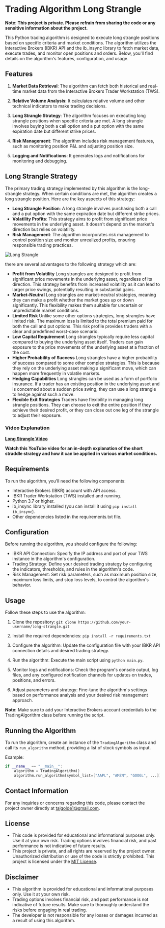# Trading Algorithm Long Strangle

**Note: This project is private. Please refrain from sharing the code or any sensitive information about the project.**

This Python trading algorithm is designed to execute long strangle positions based on specific criteria and market conditions. The algorithm utilizes the Interactive Brokers (IBKR) API and the ib_insync library to fetch market data, execute trades, and monitor open positions and orders. Below, you'll find details on the algorithm's features, configuration, and usage.

## Features

1. **Market Data Retrieval**: The algorithm can fetch both historical and real-time market data from the Interactive Brokers Trader Workstation (TWS).

2. **Relative Volume Analysis**: It calculates relative volume and other technical indicators to make trading decisions.

3. **Long Strangle Strategy**: The algorithm focuses on executing long strangle positions when specific criteria are met. A long strangle involves buying both a call option and a put option with the same expiration date but different strike prices.

4. **Risk Management**: The algorithm includes risk management features, such as monitoring position P&L and adjusting position size.

5. **Logging and Notifications**: It generates logs and notifications for monitoring and debugging.

## Long Strangle Strategy

The primary trading strategy implemented by this algorithm is the long-strangle strategy. When certain conditions are met, the algorithm creates a long strangle position. Here are the key aspects of this strategy:

- **Long Strangle Position**: A long strangle involves purchasing both a call and a put option with the same expiration date but different strike prices.
- **Volatility Profits**: This strategy aims to profit from significant price movements in the underlying asset. It doesn't depend on the market's direction but relies on volatility.
- **Risk Management**: The algorithm incorporates risk management to control position size and monitor unrealized profits, ensuring responsible trading practices.

![Long Strangle](https://upload.wikimedia.org/wikipedia/commons/thumb/2/2a/Long_strangle_option.svg/1920px-Long_strangle_option.svg.png)

there are several advantages to the following strategy which are: 

- **Profit from Volatility** Long strangles are designed to profit from significant price movements in the underlying asset, regardless of its direction. This strategy benefits from increased volatility as it can lead to larger price swings, potentially resulting in substantial gains.
- **Market-Neutral** Long strangles are market-neutral strategies, meaning they can make a profit whether the market goes up or down significantly. This flexibility makes them suitable for uncertain or unpredictable market conditions.
- **Limited Risk** Unlike some other options strategies, long strangles have limited risk. The maximum loss is limited to the total premium paid for both the call and put options. This risk profile provides traders with a clear and predefined worst-case scenario.
- **Low Capital Requirement** Long strangles typically require less capital compared to buying the underlying asset itself. Traders can gain exposure to the price movements of the underlying asset at a fraction of the cost.
- **Higher Probability of Success** Long strangles have a higher probability of success compared to some other complex strategies. This is because they rely on the underlying asset making a significant move, which can happen more frequently in volatile markets.
- **Hedging Capabilities** Long strangles can be used as a form of portfolio insurance. If a trader has an existing position in the underlying asset and is concerned about a sudden price swing, they can use a long strangle to hedge against such a move.
- **Flexible Exit Strategies** Traders have flexibility in managing long strangle positions. They can choose to exit the entire position if they achieve their desired profit, or they can close out one leg of the strangle to adjust their exposure.

### Video Explanation
**[Long Strangle Video](https://www.youtube.com/watch?v=clhFk5Tp6E8)**

**Watch this YouTube video for an in-depth explanation of the short straddle strategy and how it can be applied in various market conditions.**


## Requirements

To run the algorithm, you'll need the following components:

- Interactive Brokers (IBKR) account with API access.
- IBKR Trader Workstation (TWS) installed and running.
- Python 3.7 or higher.
- ib_insync library installed (you can install it using `pip install ib_insync`).
- Other dependencies listed in the requirements.txt file.

## Configuration

Before running the algorithm, you should configure the following:

- IBKR API Connection: Specify the IP address and port of your TWS instance in the algorithm's configuration.
- Trading Strategy: Define your desired trading strategy by configuring the indicators, thresholds, and rules in the algorithm's code.
- Risk Management: Set risk parameters, such as maximum position size, maximum loss limits, and stop loss levels, to control the algorithm's behavior.

## Usage

Follow these steps to use the algorithm:

1. Clone the repository: `git clone https://github.com/your-username/long-strangle.git`

2. Install the required dependencies: `pip install -r requirements.txt`

3. Configure the algorithm: Update the configuration file with your IBKR API connection details and desired trading strategy.

4. Run the algorithm: Execute the main script using `python main.py`.

5. Monitor logs and notifications: Check the program's console output, log files, and any configured notification channels for updates on trades, positions, and errors.

6. Adjust parameters and strategy: Fine-tune the algorithm's settings based on performance analysis and your desired risk management approach.

**Note:** Make sure to add your Interactive Brokers account credentials to the TradingAlgorithm class before running the script.

## Running the Algorithm

To run the algorithm, create an instance of the `TradingAlgorithm` class and call its `run_algorithm` method, providing a list of stock symbols as input.

Example:

```python
if __name__ == "__main__":
    algorithm = TradingAlgorithm()
    algorithm.run_algorithm(symbol_list=["AAPL", "AMZN", "GOOGL", ...])
```

## Contact Information

For any inquiries or concerns regarding this code, please contact the project owner directly at talgolde1@gmail.com.

## License

- This code is provided for educational and informational purposes only. Use it at your own risk. Trading options involves financial risk, and past performance is not indicative of future results.
- This project is private, and all rights are reserved by the project owner. Unauthorized distribution or use of the code is strictly prohibited. This project is licensed under the [MIT License](LICENSE).

## Disclaimer

- This algorithm is provided for educational and informational purposes only. Use it at your own risk.
- Trading options involves financial risk, and past performance is not indicative of future results. Make sure to thoroughly understand the risks before engaging in real trading.
- The developer is not responsible for any losses or damages incurred as a result of using this algorithm.
